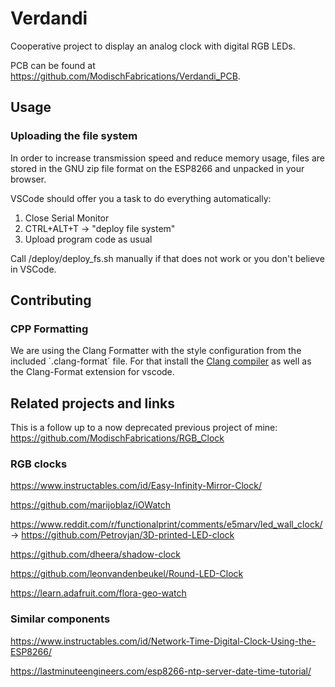 # Verdandi
Cooperative project to display an analog clock with digital RGB LEDs.

PCB can be found at https://github.com/ModischFabrications/Verdandi_PCB.

## Usage


### Uploading the file system
In order to increase transmission speed and reduce memory usage, files are stored in the GNU zip file format on the ESP8266 and unpacked in your browser. 

VSCode should offer you a task to do everything automatically:
1. Close Serial Monitor
2. CTRL+ALT+T -> "deploy file system"
3. Upload program code as usual

Call /deploy/deploy_fs.sh manually if that does not work or you don't believe in VSCode.


## Contributing
### CPP Formatting
We are using the Clang Formatter with the style configuration from the included ´.clang-format´ file. For that install the [Clang compiler](https://github.com/nextcloud/desktop/wiki) as well as the Clang-Format extension for vscode.

## Related projects and links

This is a follow up to a now deprecated previous project of mine: https://github.com/ModischFabrications/RGB_Clock

### RGB clocks
https://www.instructables.com/id/Easy-Infinity-Mirror-Clock/

https://github.com/marijoblaz/iOWatch

https://www.reddit.com/r/functionalprint/comments/e5marv/led_wall_clock/ -> https://github.com/Petrovjan/3D-printed-LED-clock

https://github.com/dheera/shadow-clock

https://github.com/leonvandenbeukel/Round-LED-Clock

https://learn.adafruit.com/flora-geo-watch

### Similar components

https://www.instructables.com/id/Network-Time-Digital-Clock-Using-the-ESP8266/

https://lastminuteengineers.com/esp8266-ntp-server-date-time-tutorial/

